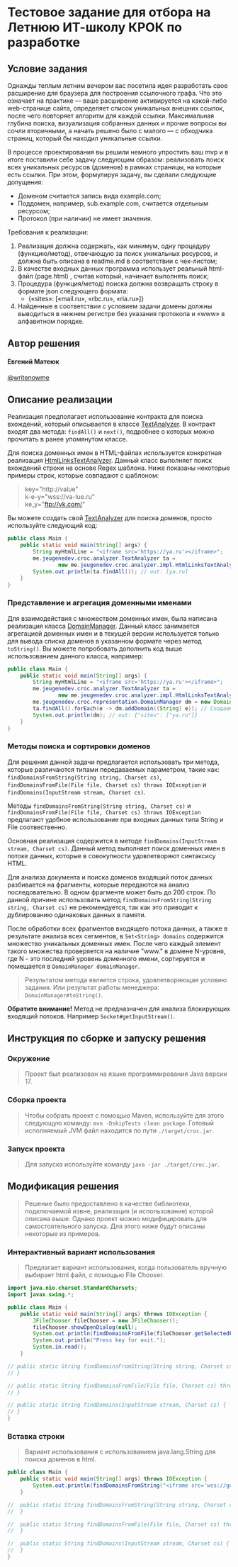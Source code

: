 # Тестовое задание для отбора на Летнюю ИТ-школу КРОК по разработке

## Условие задания
Однажды теплым летним вечером вас посетила идея разработать свое расширение для браузера для построения ссылочного графа. Что это означает на практике — ваше расширение активируется на какой-либо web-странице сайта, определяет список уникальных внешних ссылок, после чего повторяет алгоритм для каждой ссылки. Максимальная глубина поиска, визуализация собранных данных и прочие вопросы вы сочли вторичными, а начать решено было с малого — с обходчика страниц, который бы находил уникальные ссылки.

В процессе проектирования вы решили немного упростить ваш mvp и в итоге поставили себе задачу следующим образом: реализовать поиск всех уникальных ресурсов (доменов) в рамках страницы, на которые есть ссылки. При этом, формулируя задачу, вы сделали следующие допущения:
- Доменом считается запись вида example.com;
- Поддомен, например, sub.example.com,  считается отдельным ресурсом;
- Протокол (при наличии) не имеет значения.

Требования к реализации:
1. Реализация должна содержать, как минимум, одну процедуру (функцию/метод), отвечающую за поиск уникальных ресурсов, и должна быть описана в readme.md в соответствии с чек-листом;
2. В качестве входных данных программа использует реальный html-файл (page.html)	, считав который, начинает выполнять поиск;
3. Процедура (функция/метод) поиска должна возвращать строку в формате json следующего формата:
   - {«sites»: [«mail.ru», «rbc.ru», «ria.ru»]}
4. Найденные в соответствии с условием задачи домены должны выводиться в нижнем регистре без указания протокола и «www» в алфавитном порядке.

## Автор решения

#### Евгений Матеюк
[@writenowme](https://t.me/writenowme)

## Описание реализации
Реализация предполагает использование контракта для поиска вхождений, который описывается в классе
[TextAnalyzer](./src/main/java/me/jeugenedev/croc/analyzer/TextAnalyzer.java). В контракт входят два метода:
```findAll()``` и ```next()```, подробнее о которых можно прочитать в ранее упомянутом классе.

Для поиска доменных имен в HTML-файлах используется конкретная реализация 
[HtmlLinksTextAnalyzer](./src/main/java/me/jeugenedev/croc/analyzer/impl/HtmlLinksTextAnalyzer.java). Данный
класс выполняет поиск вхождений строки на основе Regex шаблона. Ниже показаны некоторые примеры строк, которые 
совпадают с шаблоном:

> key="http://value" \
> k-e-y="wss://va-lue.ru" \
> ke_y="ftp://vk.com/"

Вы можете создать свой [TextAnalyzer](./src/main/java/me/jeugenedev/croc/analyzer/TextAnalyzer.java) для поиска доменов,
просто используйте следующий код:

```java
public class Main {
    public static void main(String[] args) {
        String myHtmlLine = "<iframe src='https://ya.ru'></iframe>";
        me.jeugenedev.croc.analyzer.TextAnalyzer ta = 
                new me.jeugenedev.croc.analyzer.impl.HtmlLinksTextAnalyzer(myHtmlLine);
        System.out.println(ta.findAll()); // out: [ya.ru]
    }
}
```

### Представление и агрегация доменными именами

Для взаимодействия с множеством доменных имен, была написана реализация класса
[DomainManager](./src/main/java/me/jeugenedev/croc/representation/DomainManager.java). Данный класс занимается
агрегацией доменных имен и в текущей версии используется только для вывода списка доменов
в указанном формате через метод ```toString()```. Вы можете попробовать дополнить код выше использованием
данного класса, например:

```java
public class Main {
    public static void main(String[] args) {
        String myHtmlLine = "<iframe src='https://ya.ru'></iframe>";
        me.jeugenedev.croc.analyzer.TextAnalyzer ta =
                new me.jeugenedev.croc.analyzer.impl.HtmlLinksTextAnalyzer(myHtmlLine);
        me.jeugenedev.croc.representation.DomainManager dm = new DomainManager();
        ta.findAll().forEach(e -> dm.addDomain((String) e)); // Создаем поток строк и каждый его элемент добавляем в DomainManager
        System.out.println(dm); // out: {"sites": ["ya.ru"]}
    }
}
```

### Методы поиска и сортировки доменов

Для решения данной задачи предлагается использовать три метода, которые различаются типами передаваемых
параметром, такие как: ```findDomainsFromString(String string, Charset cs)```, 
```findDomainsFromFile(File file, Charset cs) throws IOException``` и ```findDomains(InputStream stream, Charset cs)```.

Методы ```findDomainsFromString(String string, Charset cs)``` и
```findDomainsFromFile(File file, Charset cs) throws IOException``` предлагают удобное использование при входных
данных типа String и File соотвественно.

Основная реализация содержится в методе ```findDomains(InputStream stream, Charset cs)```. Данный метод выполняет
поиск доменных имен в потоке данных, которые в совокупности удовлетворяют синтаксису HTML. 

Для анализа документа и поиска доменов входящий поток данных разбивается на фрагменты, которые передаются на
анализ последовательно. В одном фрагменте может быть до 200 строк. По данной причине использовать метод 
```findDomainsFromString(String string, Charset cs)``` не рекомендуется, так как это приводит к дублированию
одинаковых данных в памяти.

После обработки всех фрагментов входящего потока данных, а также в результате анализа всех сегментов, в
```Set<String> domains``` содержится множество уникальных доменных имен. После чего каждый элемент такого
множества проверяется на наличие "www." в домене N-уровня, где N - это последний уровень доменного имени,
сортируется и помещается в ```DomainManager domainManager```.

> Результатом метода является строка, удовлетворяющая условию задания. Или результат работы менеджера:
> ```DomainManager#toString()```.

**Обратите внимание!** Метод не предназначен для анализа блокирующих входящий потоков. Например 
```Socket#getInputStream()```.

## Инструкция по сборке и запуску решения

### Окружение
> Проект был реализован на языке программирования Java версии 17.

### Сборка проекта
> Чтобы собрать проект с помощью Maven, используйте для этого
> следующую команду: ```mvn -DskipTests clean package```. Готовый исполняемый JVM файл
> находится по пути ```./target/croc.jar```.

### Запуск проекта
> Для запуска используйте команду ```java -jar ./target/croc.jar```.

## Модификация решения
> Решение было предоставлено в качестве библиотеки, подключаемой извне,
> реализация (и использование) которой описана выше. Однако проект можно
> модифицировать для самостоятельного запуска. Для этого ниже будут описаны
> некоторые из примеров.

### Интерактивный вариант использования
> Предлагает вариант использования, когда пользователь вручную выбирает html файл,
> с помощью File Chooser.
```java
import java.nio.charset.StandardCharsets;
import javax.swing.*;

public class Main {
    public static void main(String[] args) throws IOException {
        JFileChooser fileChooser = new JFileChooser();
        fileChooser.showOpenDialog(null);
        System.out.println(findDomainsFromFile(fileChooser.getSelectedFile(), StandardCharsets.UTF_8));
        System.out.println("Press key for exit.");
        System.in.read();
    }

// public static String findDomainsFromString(String string, Charset cs) {
// }

// public static String findDomainsFromFile(File file, Charset cs) throws IOException {
// }

// public static String findDomains(InputStream stream, Charset cs) {
// }
}
```

### Вставка строки
> Вариант использования с использованием java.lang.String для поиска
> доменов в html.
```java
public class Main {
    public static void main(String[] args) throws IOException {
        System.out.println(findDomainsFromString("<iframe src='wss://google.com'></iframe>", StandardCharsets.UTF_8));
    }

//  public static String findDomainsFromString(String string, Charset cs) {
//  }

//  public static String findDomainsFromFile(File file, Charset cs) throws IOException {
//  }

//  public static String findDomains(InputStream stream, Charset cs) {
//  }
}
```
